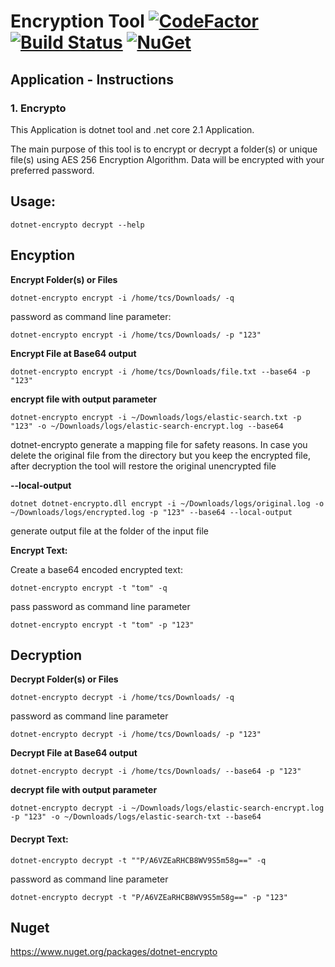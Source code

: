 # Encryption Tool [![CodeFactor](https://www.codefactor.io/repository/github/tomchavakis/encrypto/badge)](https://www.codefactor.io/repository/github/tomchavakis/encrypto/overview/develop) [![Build Status](https://travis-ci.com/tomchavakis/encrypto.svg?branch=develop)](https://travis-ci.com/tomchavakis/encrypto.svg?branch=develop) [![NuGet](https://img.shields.io/nuget/v/BeatPulse.svg)](https://www.nuget.org/packages/dotnet-encrypto)

## Application - Instructions

### 1. Encrypto

This Application is dotnet tool and .net core 2.1 Application.

The main purpose of this tool is to encrypt or decrypt a folder(s) or unique file(s) using AES 256 Encryption Algorithm.
Data will be encrypted with your preferred password.

## Usage:

```
dotnet-encrypto decrypt --help
```

## Encyption

**Encrypt Folder(s) or Files**


```
dotnet-encrypto encrypt -i /home/tcs/Downloads/ -q
```

password as command line parameter:

```
dotnet-encrypto encrypt -i /home/tcs/Downloads/ -p "123"
```

**Encrypt File at Base64 output**

```
dotnet-encrypto encrypt -i /home/tcs/Downloads/file.txt --base64 -p "123" 
```

**encrypt file with output parameter**
```
dotnet-encrypto encrypt -i ~/Downloads/logs/elastic-search.txt -p "123" -o ~/Downloads/logs/elastic-search-encrypt.log --base64
```

dotnet-encrypto generate a mapping file for safety reasons. In case you delete the original file from the directory but you keep the encrypted file, after decryption the tool will restore the original unencrypted file  

**--local-output**
```
dotnet dotnet-encrypto.dll encrypt -i ~/Downloads/logs/original.log -o ~/Downloads/logs/encrypted.log -p "123" --base64 --local-output
```
generate output file at the folder of the input file

**Encrypt Text:**

Create a base64 encoded encrypted text:

```
dotnet-encrypto encrypt -t "tom" -q
```

pass password as command line parameter

```
dotnet-encrypto encrypt -t "tom" -p "123"
```

## Decryption

**Decrypt Folder(s) or Files**

```
dotnet-encrypto decrypt -i /home/tcs/Downloads/ -q
```

password as command line parameter

```
dotnet-encrypto decrypt -i /home/tcs/Downloads/ -p "123"
```

**Decrypt File at Base64 output**

```
dotnet-encrypto decrypt -i /home/tcs/Downloads/ --base64 -p "123"
```

**decrypt file with output parameter**
```
dotnet-encrypto decrypt -i ~/Downloads/logs/elastic-search-encrypt.log -p "123" -o ~/Downloads/logs/elastic-search-txt --base64
```

#### Decrypt Text:

```
dotnet-encrypto decrypt -t ""P/A6VZEaRHCB8WV9S5m58g==" -q
```
password as command line parameter

```
dotnet-encrypto decrypt -t "P/A6VZEaRHCB8WV9S5m58g==" -p "123"
```


## Nuget

https://www.nuget.org/packages/dotnet-encrypto

